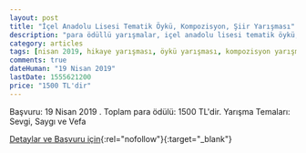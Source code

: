 ```yaml
---
layout: post
title: "İçel Anadolu Lisesi Tematik Öykü, Kompozisyon, Şiir Yarışması"
description: "para ödüllü yarışmalar, içel anadolu lisesi tematik öykü, kompozisyon, şiir yarışması"
category: articles
tags: [nisan 2019, hikaye yarışması, öykü yarışması, kompozisyon yarışması]
comments: true
dateHuman: "19 Nisan 2019"
lastDate: 1555621200
price: "1500 TL'dir"
---
```


Başvuru: 19 Nisan 2019 . Toplam para ödülü: 1500 TL'dir.
Yarışma Temaları: Sevgi, Saygı ve Vefa

[Detaylar ve Başvuru için](http://ial.meb.k12.tr/meb_iys_dosyalar/33/12/967897/dosyalar/2018_12/28110056_YykY_YarYYmasY.pdf?utm_source=edebiyatyarismalari.com&utm_medium=affiliate){:rel="nofollow"}{:target="_blank"}